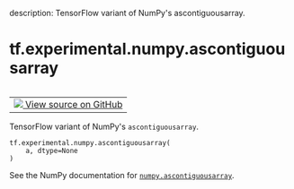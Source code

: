 description: TensorFlow variant of NumPy's ascontiguousarray.

<div itemscope itemtype="http://developers.google.com/ReferenceObject">
<meta itemprop="name" content="tf.experimental.numpy.ascontiguousarray" />
<meta itemprop="path" content="Stable" />
</div>

# tf.experimental.numpy.ascontiguousarray

<!-- Insert buttons and diff -->

<table class="tfo-notebook-buttons tfo-api nocontent" align="left">
<td>
  <a target="_blank" href="https://github.com/tensorflow/tensorflow/blob/r2.4/tensorflow/python/ops/numpy_ops/np_array_ops.py#L254-L256">
    <img src="https://www.tensorflow.org/images/GitHub-Mark-32px.png" />
    View source on GitHub
  </a>
</td>
</table>



TensorFlow variant of NumPy's `ascontiguousarray`.

<pre class="devsite-click-to-copy prettyprint lang-py tfo-signature-link">
<code>tf.experimental.numpy.ascontiguousarray(
    a, dtype=None
)
</code></pre>



<!-- Placeholder for "Used in" -->

See the NumPy documentation for [`numpy.ascontiguousarray`](https://numpy.org/doc/1.16/reference/generated/numpy.ascontiguousarray.html).